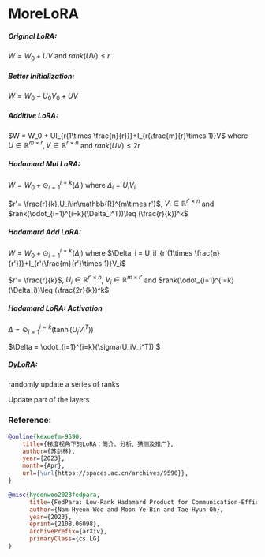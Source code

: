 # MoreLoRA

##### Original LoRA:

$W = W_0 + UV$ and $rank(UV)\leq r$

##### Better Initialization:

$W = W_0 - U_0{V_0} + UV$

##### Additive LoRA:

$W = W_0 + UI_{r(1\times \frac{n}{r})}+I_{r(\frac{m}{r}\times 1)}V$ where $U\in \mathbb{R}^{m\times r}, V\in{\mathbb{R}^{r \times n}}$ and $rank(UV)\leq 2r$

##### Hadamard Mul LoRA:

$W = W_0 + \odot_{i=1}^{i=k}(\Delta_i)$ where $\Delta_i = U_iV_i$

$r'= \frac{r}{k},U_i\in\mathbb{R}^{m\times r'}$, $V_i\in\mathbb{R}^{r'\times n}$ and $rank(\odot_{i=1}^{i=k}(\Delta_i^T))\leq (\frac{r}{k})^k$

##### Hadamard Add LoRA:

$W = W_0 + \odot_{i=1}^{i=k}(\Delta_i)$ where $\Delta_i = U_iI_{r'(1\times \frac{n}{r'})}+I_{r'(\frac{m}{r'}\times 1)}V_i$

$r'= \frac{r}{k}$, $U_i\in\mathbb{R}^{r'\times n}$,  $V_i\in\mathbb{R}^{m\times r'}$ and $rank(\odot_{i=1}^{i=k}(\Delta_i))\leq (\frac{2r}{k})^k$

##### Hadamard LoRA: Activation

$\Delta = \odot_{i=1}^{i=k}(\tanh(U_iV_i^T))$ 

$\Delta = \odot_{i=1}^{i=k}(\sigma(U_iV_i^T)) $

##### DyLoRA:

randomly update a series of ranks

Update part of the layers

### Reference:

```bibtex
@online{kexuefm-9590,
    title={梯度视角下的LoRA：简介、分析、猜测及推广},
    author={苏剑林},
    year={2023},
    month={Apr},
    url={\url{https://spaces.ac.cn/archives/9590}},
}
```

```bibtex
@misc{hyeonwoo2023fedpara,
      title={FedPara: Low-Rank Hadamard Product for Communication-Efficient Federated Learning}, 
      author={Nam Hyeon-Woo and Moon Ye-Bin and Tae-Hyun Oh},
      year={2023},
      eprint={2108.06098},
      archivePrefix={arXiv},
      primaryClass={cs.LG}
}
```

